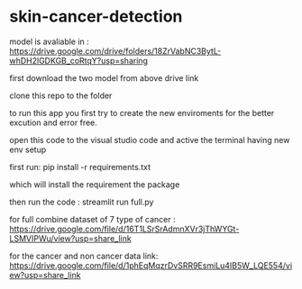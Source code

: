 # skin-cancer-detection
model is avaliable in :  https://drive.google.com/drive/folders/18ZrVabNC3BytL-whDH2lGDKGB_coRtqY?usp=sharing

first download the  two model from above drive link

clone this repo to the folder

to run this app you first try to create the new enviroments for the better excution and error free.
 
open this code to the visual studio code and active the terminal having new env setup

first run: pip install -r requirements.txt

which will install the requirement the package

then run the code : streamlit run full.py


for full combine dataset of 7 type of cancer : https://drive.google.com/file/d/16T1LSrSrAdmnXVr3jThWYGt-LSMVIPWu/view?usp=share_link

for the cancer and non cancer data link: https://drive.google.com/file/d/1phEqMqzrDvSRR9EsmiLu4IB5W_LQE554/view?usp=share_link